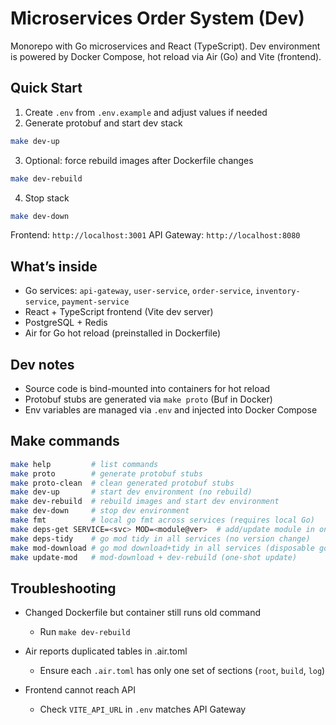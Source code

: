 # Microservices Order System (Dev)

Monorepo with Go microservices and React (TypeScript). Dev environment is powered by Docker Compose, hot reload via Air (Go) and Vite (frontend).

## Quick Start

1) Create `.env` from `.env.example` and adjust values if needed
2) Generate protobuf and start dev stack
```bash
make dev-up
```
3) Optional: force rebuild images after Dockerfile changes
```bash
make dev-rebuild
```
4) Stop stack
```bash
make dev-down
```

Frontend: `http://localhost:3001`
API Gateway: `http://localhost:8080`

## What’s inside

- Go services: `api-gateway`, `user-service`, `order-service`, `inventory-service`, `payment-service`
- React + TypeScript frontend (Vite dev server)
- PostgreSQL + Redis
- Air for Go hot reload (preinstalled in Dockerfile)

## Dev notes

- Source code is bind-mounted into containers for hot reload
- Protobuf stubs are generated via `make proto` (Buf in Docker)
- Env variables are managed via `.env` and injected into Docker Compose

## Make commands

```bash
make help         # list commands
make proto        # generate protobuf stubs
make proto-clean  # clean generated protobuf stubs
make dev-up       # start dev environment (no rebuild)
make dev-rebuild  # rebuild images and start dev environment
make dev-down     # stop dev environment
make fmt          # local go fmt across services (requires local Go)
make deps-get SERVICE=<svc> MOD=<module@ver>  # add/update module in one service
make deps-tidy    # go mod tidy in all services (no version change)
make mod-download # go mod download+tidy in all services (disposable golang image)
make update-mod   # mod-download + dev-rebuild (one-shot update)
```

## Troubleshooting

- Changed Dockerfile but container still runs old command
  - Run `make dev-rebuild`

- Air reports duplicated tables in .air.toml
  - Ensure each `.air.toml` has only one set of sections (`root`, `build`, `log`)

- Frontend cannot reach API
  - Check `VITE_API_URL` in `.env` matches API Gateway
